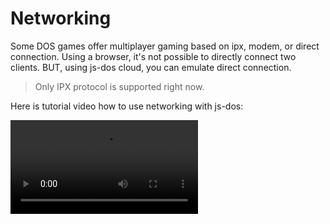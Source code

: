 # Networking

Some DOS games offer multiplayer gaming based on ipx, modem, or direct connection.
Using a browser, it's not possible to directly connect two clients. BUT, using js-dos cloud, 
you can emulate direct connection.

> Only IPX protocol is supported right now.

Here is tutorial video how to use networking with js-dos:

<video src="https://www.youtube.com/watch?v=YH22lZ1EUjM"/>

By default, users are able to enjoy these games using the Netherlands server, which is provided by js-dos. 

> You need to enable networking features in player using [options](Player-API.md#options)

## Deploy own ipx backend

As mentioned, js-dos provides the Netherlands server for free, but it works well only for Europe region. To improve player 
experience you can deploy your own instance of ipx backend.

> If your deployment is permanent and well maintained, then please let us know, we will add it to
> js-dos player defaults
> 
{style="note"}

### The Server

The server code is licensed under GPL-2 and you can find it [here](https://github.com/caiiiycuk/dosbox-ipx-server).
This server works as a relay, connecting multiple js-dos clients together. You need to deploy it on a publicly available
server.

1. Download the server [binary](https://github.com/caiiiycuk/dosbox-ipx-server/releases/)
2. `chmod +x server` to make it executable
3. Run it as follows:

   ```
   ./server -c cert.pem -k privkey.pem
   ```
   
   | Argument        | Description              |
   |-----------------|--------------------------|
   | ./server        | server binary            |
   | -c cert.pem     | path to SSL certificate  |
   | -k privekey.pem | path to private key file |

### Configuring js-dos player

When the server is started, you can use it with js-dos player. 
For example, if your server is available on host `myipx.com`, [js-dos configuration](Player-API.md) will be:

```javascript
    const params = new URLSearchParams(location.search);
// ...
    Dos(el, {
          ipxBackend: params.get("ipxBackend"),
          room: params.get("room"),
          ipx: [{
              name: "myipx",
              host: "wss://myipx.com",
            }, {
              name: "dos.zone",
              host: "wss://netherlands.dos.zone",
            }
          ],
    });
```

The first element in the ipx array will be used as the default ipx server.